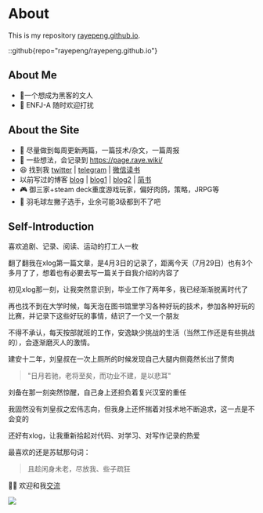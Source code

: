 # About
This is my repository [rayepeng.github.io](https://github.com/rayepeng/rayepeng.github.io).

::github{repo="rayepeng/rayepeng.github.io"}

## About Me
- 🐶一个想成为黑客的文人
- 🥰 ENFJ-A 随时欢迎打扰

## About the Site

- 📝 尽量做到每周更新两篇，一篇技术/杂文，一篇周报
- 💭 一些想法，会记录到 https://page.raye.wiki/
- 😆 找到我 [twitter](https://twitter.com/rayepeng_) | [telegram](https://t.me/RayeJourney) | [微信读书](https://weread.qq.com/web/redirect?schemeName=profile&uId=5184160&wfrom=appProfileShare)
- 以前写过的博客 [blog](https://blog.raye.wiki/) | [blog1](https://github.com/rayepeng/blog1.git) | [blog2](https://github.com/rayepeng/blog2.git) | [简书](https://www.jianshu.com/u/7b4cb9cdc0c8)
- 🎮 御三家+steam deck重度游戏玩家，偏好肉鸽，策略，JRPG等
- 🏸 羽毛球左撇子选手，业余可能3级都到不了吧


## Self-Introduction

喜欢追剧、记录、阅读、运动的打工人一枚

翻了翻我在xlog第一篇文章，是4月3日的记录了，距离今天（7月29日）也有3个多月了了，想着也有必要去写一篇关于自我介绍的内容了


初见xlog那一刻，让我突然意识到，毕业工作了两年多，我已经渐渐脱离时代了

再也找不到在大学时候，每天泡在图书馆里学习各种好玩的技术，参加各种好玩的比赛，并记录下这些好玩的事情，结识了一个又一个朋友

不得不承认，每天按部就班的工作，安逸缺少挑战的生活（当然工作还是有些挑战的），会逐渐磨灭人的激情。

建安十二年，刘皇叔在一次上厕所的时候发现自己大腿内侧竟然长出了赘肉

> "日月若驰，老将至矣，而功业不建，是以悲耳"

刘备在那一刻突然惊醒，自己身上还担负着复兴汉室的重任

我固然没有刘皇叔之宏伟志向，但我身上还怀揣着对技术地不断追求，这一点是不会变的

还好有xlog，让我重新拾起对代码、对学习、对写作记录的热爱


最喜欢的还是苏轼那句词：

> 且趁闲身未老，尽放我、些子疏狂

👏🏻 欢迎和我[交流](https://t.me/RayeJourney)

![](https://picgo-1258058044.cos.ap-chengdu.myqcloud.com/img/20251028211908.png)